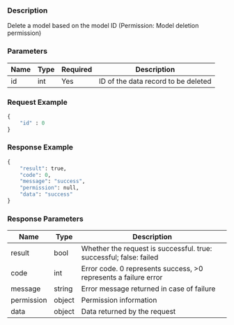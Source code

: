 ### Description

Delete a model based on the model ID (Permission: Model deletion permission)

### Parameters

| Name | Type | Required | Description                         |
|------|------|----------|-------------------------------------|
| id   | int  | Yes      | ID of the data record to be deleted |

### Request Example

```python
{
    "id" : 0
}
```

### Response Example

```python
{
    "result": true,
    "code": 0,
    "message": "success",
    "permission": null,
    "data": "success"
}
```

### Response Parameters

| Name       | Type   | Description                                                        |
|------------|--------|--------------------------------------------------------------------|
| result     | bool   | Whether the request is successful. true: successful; false: failed |
| code       | int    | Error code. 0 represents success, >0 represents a failure error    |
| message    | string | Error message returned in case of failure                          |
| permission | object | Permission information                                             |
| data       | object | Data returned by the request                                       |
